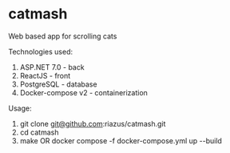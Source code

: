 # catmash
Web based app for scrolling cats

Technologies used:
1. ASP.NET 7.0 - back
2. ReactJS - front
3. PostgreSQL - database
4. Docker-compose v2 - containerization

Usage:
1. git clone git@github.com:riazus/catmash.git
2. cd catmash
3. make OR docker compose -f docker-compose.yml up --build
